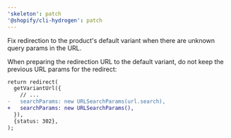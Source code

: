 ```yaml
---
'skeleton': patch
'@shopify/cli-hydrogen': patch
---
```


Fix redirection to the product's default variant when there are unknown query params in the URL.

When preparing the redirection URL to the default variant, do not keep the previous URL params for the redirect:

```diff
return redirect(
  getVariantUrl({
    // ...
-   searchParams: new URLSearchParams(url.search),
+   searchParams: new URLSearchParams(),
  }),
  {status: 302},
);
```
